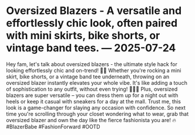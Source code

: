 # Oversized Blazers - A versatile and effortlessly chic look, often paired with mini skirts, bike shorts, or vintage band tees. — 2025-07-24

Hey fam, let's talk about oversized blazers - the ultimate style hack for looking effortlessly chic and on-trend! 👌🏼 Whether you're rocking a mini skirt, bike shorts, or a vintage band tee underneath, throwing on an oversized blazer instantly elevates your whole vibe. It's like adding a touch of sophistication to any outfit, without even trying! 💁🏻‍♀️ Plus, oversized blazers are super versatile – you can dress them up for a night out with heels or keep it casual with sneakers for a day at the mall. Trust me, this look is a game-changer for slaying any occasion with confidence. So next time you're scrolling through your closet wondering what to wear, grab that oversized blazer and own the day like the fierce fashionista you are! 🔥 #BlazerBabe #FashionForward #OOTD